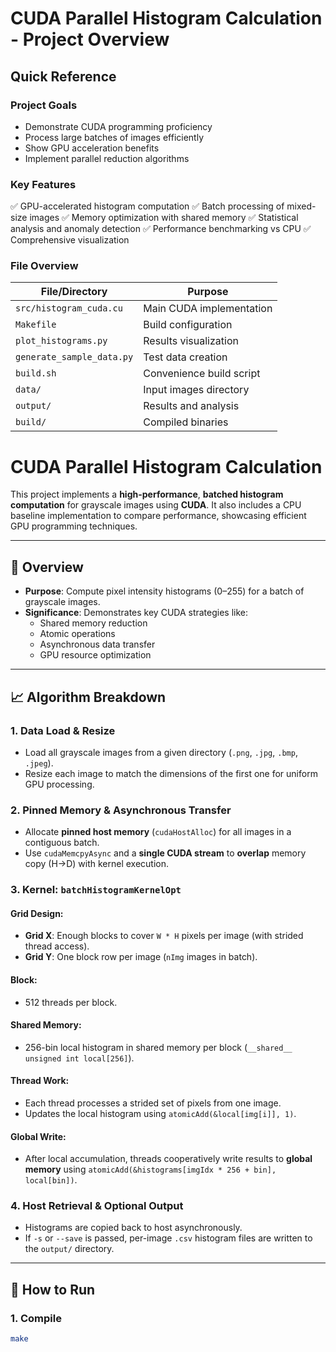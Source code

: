 # CUDA Parallel Histogram Calculation - Project Overview

## Quick Reference

### Project Goals
- Demonstrate CUDA programming proficiency
- Process large batches of images efficiently
- Show GPU acceleration benefits
- Implement parallel reduction algorithms

### Key Features
✅ GPU-accelerated histogram computation
✅ Batch processing of mixed-size images
✅ Memory optimization with shared memory
✅ Statistical analysis and anomaly detection
✅ Performance benchmarking vs CPU
✅ Comprehensive visualization

### File Overview

| File/Directory | Purpose |
|---------------|---------|
| `src/histogram_cuda.cu` | Main CUDA implementation |
| `Makefile` | Build configuration |
| `plot_histograms.py` | Results visualization |
| `generate_sample_data.py` | Test data creation |
| `build.sh` | Convenience build script |
| `data/` | Input images directory |
| `output/` | Results and analysis |
| `build/` | Compiled binaries |

# CUDA Parallel Histogram Calculation

This project implements a **high-performance**, **batched histogram computation** for grayscale images using **CUDA**. It also includes a CPU baseline implementation to compare performance, showcasing efficient GPU programming techniques.

---

## 🧭 Overview

- **Purpose**: Compute pixel intensity histograms (0–255) for a batch of grayscale images.
- **Significance**: Demonstrates key CUDA strategies like:
  - Shared memory reduction
  - Atomic operations
  - Asynchronous data transfer
  - GPU resource optimization

---

## 📈 Algorithm Breakdown

### 1. Data Load & Resize

- Load all grayscale images from a given directory (`.png`, `.jpg`, `.bmp`, `.jpeg`).
- Resize each image to match the dimensions of the first one for uniform GPU processing.

### 2. Pinned Memory & Asynchronous Transfer

- Allocate **pinned host memory** (`cudaHostAlloc`) for all images in a contiguous batch.
- Use `cudaMemcpyAsync` and a **single CUDA stream** to **overlap** memory copy (H→D) with kernel execution.

### 3. Kernel: `batchHistogramKernelOpt`

#### Grid Design:
- **Grid X**: Enough blocks to cover `W * H` pixels per image (with strided thread access).
- **Grid Y**: One block row per image (`nImg` images in batch).

#### Block:
- 512 threads per block.

#### Shared Memory:
- 256-bin local histogram in shared memory per block (`__shared__ unsigned int local[256]`).

#### Thread Work:
- Each thread processes a strided set of pixels from one image.
- Updates the local histogram using `atomicAdd(&local[img[i]], 1)`.

#### Global Write:
- After local accumulation, threads cooperatively write results to **global memory** using `atomicAdd(&histograms[imgIdx * 256 + bin], local[bin])`.

### 4. Host Retrieval & Optional Output

- Histograms are copied back to host asynchronously.
- If `-s` or `--save` is passed, per-image `.csv` histogram files are written to the `output/` directory.

---

## 🚀 How to Run

### 1. Compile
```bash
make

